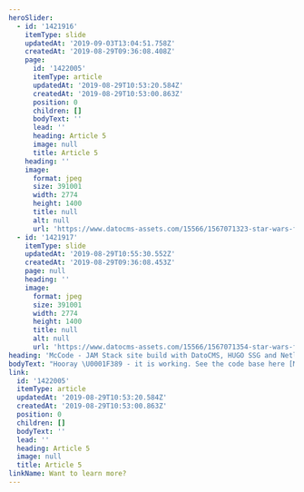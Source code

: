 ```yaml
---
heroSlider:
  - id: '1421916'
    itemType: slide
    updatedAt: '2019-09-03T13:04:51.758Z'
    createdAt: '2019-08-29T09:36:08.408Z'
    page:
      id: '1422005'
      itemType: article
      updatedAt: '2019-08-29T10:53:20.584Z'
      createdAt: '2019-08-29T10:53:00.863Z'
      position: 0
      children: []
      bodyText: ''
      lead: ''
      heading: Article 5
      image: null
      title: Article 5
    heading: ''
    image:
      format: jpeg
      size: 391001
      width: 2774
      height: 1400
      title: null
      alt: null
      url: 'https://www.datocms-assets.com/15566/1567071323-star-wars-fan-art.jpg'
  - id: '1421917'
    itemType: slide
    updatedAt: '2019-08-29T10:55:30.552Z'
    createdAt: '2019-08-29T09:36:08.453Z'
    page: null
    heading: ''
    image:
      format: jpeg
      size: 391001
      width: 2774
      height: 1400
      title: null
      alt: null
      url: 'https://www.datocms-assets.com/15566/1567071354-star-wars-fan-art.jpg'
heading: 'McCode - JAM Stack site build with DatoCMS, HUGO SSG and Netlify'
bodyText: "Hooray \U0001F389 - it is working. See the code base here [McCode Github](https://github.com/elgboffel/JAM-Stack-McCode)"
link:
  id: '1422005'
  itemType: article
  updatedAt: '2019-08-29T10:53:20.584Z'
  createdAt: '2019-08-29T10:53:00.863Z'
  position: 0
  children: []
  bodyText: ''
  lead: ''
  heading: Article 5
  image: null
  title: Article 5
linkName: Want to learn more?
---
```


